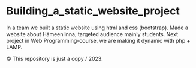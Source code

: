 # Building_a_static_website_project

In a team we built a static website using html and css (bootstrap). Made a website about Hämeenlinna, targeted audience mainly students. Next project in Web Programming-course, we are making it dynamic with php + LAMP. 

©️ This repository is just a copy / 2023.
